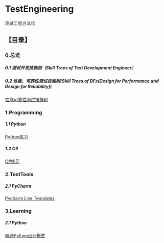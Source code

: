 # TestEngineering
测试工程方法论

## 【目录】

### 0.总览

##### 0.1 测试开发技能树（Skill Trees of Test Development Engineer）

##### 0.2 性能、可靠性测试技能树(Skill Trees of DFx(Design for Performance and Design for Reliability))
[性能可靠性测试技能树](https://github.com/Vancheung/TestEngineering/blob/master/_0_Catalog/_0_2_%E6%80%A7%E8%83%BD%E5%8F%AF%E9%9D%A0%E6%80%A7%E6%B5%8B%E8%AF%95.xmind
)

### 1.Programming

##### 1.1 Python
[Python练习](https://github.com/Vancheung/TestEngineering/tree/master/_1_Programming/Python)

##### 1.2 C#
[C#练习](https://github.com/Vancheung/TestEngineering/tree/master/_1_Programming/CSharp)


### 2.TestTools

##### 2.1 PyCharm
[Pycharm Live Templates](https://github.com/Vancheung/TestEngineering/tree/master/_2_TestTools/_01_Pycharm/PycharmLiveTemplates)


### 3.Learning

##### 2.1 Python
[精通Python设计模式]()



